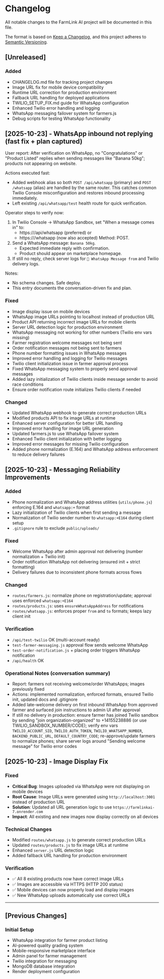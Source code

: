 # Changelog

All notable changes to the FarmLink AI project will be documented in this file.

The format is based on [Keep a Changelog](https://keepachangelog.com/en/1.0.0/),
and this project adheres to [Semantic Versioning](https://semver.org/spec/v2.0.0.html).

## [Unreleased]

### Added
- CHANGELOG.md file for tracking project changes
- Image URL fix for mobile device compatibility
- Runtime URL correction for production environment
- Fallback URL handling for deployed applications
- TWILIO_SETUP_FIX.md guide for WhatsApp configuration
- Enhanced Twilio error handling and logging
- WhatsApp messaging failover system for farmers.js
- Debug scripts for testing WhatsApp functionality

## [2025-10-23] - WhatsApp inbound not replying (fast fix + plan captured)

User report: After verification on WhatsApp, no "Congratulations" or "Product Listed" replies when sending messages like "Banana 50kg"; products not appearing on website.

Actions executed fast:
- Added webhook alias so both `POST /api/whatsapp` (primary) and `POST /whatsapp` (alias) are handled by the same router. This catches common Twilio Console misconfiguration and restores inbound processing immediately.
- Left existing `/api/whatsapp/test` health route for quick verification.

Operator steps to verify now:
1. In Twilio Console → WhatsApp Sandbox, set "When a message comes in" to:
   - https://<your-domain>/api/whatsapp  (preferred) or
   - https://<your-domain>/whatsapp      (now also accepted)
   Method: POST.
2. Send a WhatsApp message: `Banana 50kg`.
   - Expected immediate reply with confirmation.
   - Product should appear on marketplace homepage.
3. If still no reply, check server logs for `📱 WhatsApp Message from` and Twilio delivery logs.

Notes:
- No schema changes. Safe deploy.
- This entry documents the conversation-driven fix and plan.

### Fixed
- Image display issue on mobile devices
- WhatsApp image URLs pointing to localhost instead of production URL
- Product API returning incorrect image URLs for mobile clients
- Server URL detection logic for production environment
- WhatsApp messaging not working for other numbers (Twilio env vars missing)
- Farmer registration welcome messages not being sent
- Order notification messages not being sent to farmers
- Phone number formatting issues in WhatsApp messages
- Improved error handling and logging for Twilio messages
- Twilio client initialization issue in farmer approval process
- Fixed WhatsApp messaging system to properly send approval messages
- Added lazy initialization of Twilio clients inside message sender to avoid race conditions
- Ensure order notification route initializes Twilio clients if needed

### Changed
- Updated WhatsApp webhook to generate correct production URLs
- Modified products API to fix image URLs at runtime
- Enhanced server configuration for better URL handling
- Improved error handling for image URL generation
- Updated farmers.js to use WhatsApp failover system
- Enhanced Twilio client initialization with better logging
- Improved error messages for missing Twilio configuration
- Added phone normalization (E.164) and WhatsApp address enforcement to reduce delivery failures

## [2025-10-23] - Messaging Reliability Improvements

### Added
- Phone normalization and WhatsApp address utilities (`utils/phone.js`) enforcing E.164 and `whatsapp:+` format
- Lazy initialization of Twilio clients when first sending a message
- Normalization of Twilio sender number to `whatsapp:+E164` during client setup
- `.gitignore` rule to exclude `public/uploads/`

### Fixed
- Welcome WhatsApp after admin approval not delivering (number normalization + Twilio init)
- Order notification WhatsApp not delivering (ensured init + strict formatting)
- Delivery failures due to inconsistent phone formats across flows

### Changed
- `routes/farmers.js`: normalize phone on registration/update; approval uses enforced `whatsapp:+E164`
- `routes/products.js`: uses `ensureWhatsAppAddress` for notifications
- `routes/whatsapp.js`: enforces proper `from` and `to` formats; keeps lazy client init

### Verification
- `/api/test-twilio` OK (multi-account ready)
- `test-farmer-messaging.js` approval flow sends welcome WhatsApp
- `test-order-notification.js` + placing order triggers WhatsApp notification
- `/api/health` OK

### Operational Notes (conversation summary)
- Report: farmers not receiving welcome/order WhatsApps; images previously fixed
- Actions: implemented normalization, enforced formats, ensured Twilio init, updated docs and .gitignore
- Added late-welcome delivery on first inbound WhatsApp from approved farmer and surfaced join instructions to admin UI after approval
- If still no delivery in production: ensure farmer has joined Twilio sandbox by sending "join organization-organized" to +14155238886 (or use TWILIO_SANDBOX_NUMBER/CODE); verify env vars `TWILIO_ACCOUNT_SID`, `TWILIO_AUTH_TOKEN`, `TWILIO_WHATSAPP_NUMBER`, `BACKEND_PUBLIC_URL`, `DEFAULT_COUNTRY_CODE`; re-approve/update farmers to normalize phones; share server logs around "Sending welcome message" for Twilio error codes

## [2025-10-23] - Image Display Fix

### Fixed
- **Critical Bug**: Images uploaded via WhatsApp were not displaying on mobile devices
- **Root Cause**: Image URLs were generated using `http://localhost:3001` instead of production URL
- **Solution**: Updated all URL generation logic to use `https://farmlinkai-7.onrender.com`
- **Impact**: All existing and new images now display correctly on all devices

### Technical Changes
- Modified `routes/whatsapp.js` to generate correct production URLs
- Updated `routes/products.js` to fix image URLs at runtime
- Enhanced `server.js` URL detection logic
- Added fallback URL handling for production environment

### Verification
- ✅ All 8 existing products now have correct image URLs
- ✅ Images are accessible via HTTPS (HTTP 200 status)
- ✅ Mobile devices can now properly load and display images
- ✅ New WhatsApp uploads automatically use correct URLs

---

## [Previous Changes]

### Initial Setup
- WhatsApp integration for farmer product listing
- AI-powered quality grading system
- Mobile-responsive marketplace interface
- Admin panel for farmer management
- Twilio integration for messaging
- MongoDB database integration
- Render deployment configuration